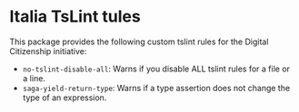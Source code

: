 # Italia TsLint tules

This package provides the following custom tslint rules for the Digital Citizenship
initiative:

* `no-tslint-disable-all`: Warns if you disable ALL tslint rules for a file or a line.
* `saga-yield-return-type`: Warns if a type assertion does not change the type of an expression.

